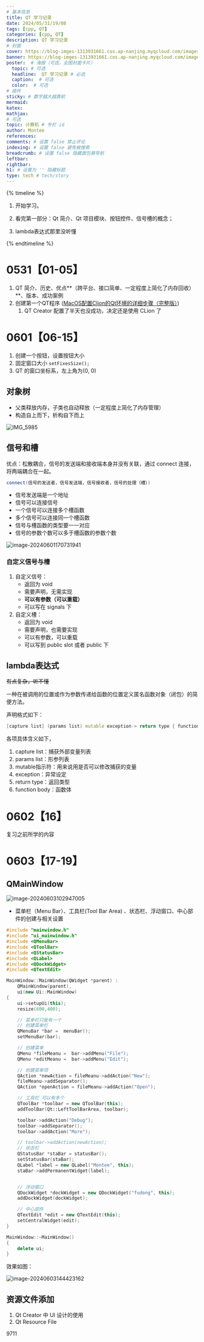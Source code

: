 ```yaml
---
# 基本信息
title: QT 学习记录
date: 2024/05/31/19/08
tags: [cpp, QT]
categories: [cpp, QT]
description: QT 学习记录
# 封面
cover: https://blog-imges-1313931661.cos.ap-nanjing.myqcloud.com/images-20240601115516721.png
banner: https://blog-imges-1313931661.cos.ap-nanjing.myqcloud.com/images-20240601115516721.png
poster:  # 海报（可选，全图封面卡片）
  topic: # 可选
  headline:  QT 学习记录 # 必选
  caption:  # 可选
  color:  # 可选
# 插件
sticky: # 数字越大越靠前
mermaid:
katex: 
mathjax: 
# 可选
topic: 计算机 # 专栏 id
author: Montee
references:
comments: # 设置 false 禁止评论
indexing: # 设置 false 避免被搜索
breadcrumb: # 设置 false 隐藏面包屑导航
leftbar: 
rightbar:
h1: # 设置为 '' 隐藏标题
type: tech # tech/story
---
```




{% timeline %}

<!-- node 2024 年 6 月 1 日 -->

1. 开始学习。

2. 看完第一部分：Qt 简介、Qt 项目模块、按钮控件、信号槽的概念；

3. lambda表达式那里没听懂

{% endtimeline %}

# 0531【01-05】

1. QT 简介、历史、优点**（跨平台、接口简单、一定程度上简化了内存回收）**、版本、成功案例
2. 创建第一个QT程序 ([MacOS配置Clion的Qt环境的详细步骤（完整版）](https://blog.csdn.net/weixin_45571585/article/details/127074832))
   1. QT Creator 配置了半天也没成功，决定还是使用 CLion 了

# 0601【06-15】

1. 创建一个按钮，设置按钮大小
2. 固定窗口大小 `setFixesSize();`
3. QT 的窗口坐标系，左上角为(0, 0)

## 对象树

* 父类释放内存，子类也自动释放（一定程度上简化了内存管理）
* 构造自上而下，析构自下而上

![IMG_5985](https://blog-imges-1313931661.cos.ap-nanjing.myqcloud.com/IMG_5985.jpg)

## 信号和槽

优点：松散耦合，信号的发送端和接收端本身并没有关联，通过 connect 连接，将两端耦合在一起。

```cpp
connect(信号的发送者，信号发送端，信号接收者，信号的处理（槽）)
```

* 信号发送端是一个地址
* 信号可以连接信号
* 一个信号可以连接多个槽函数
* 多个信号可以连接同一个槽函数
* 信号与槽函数的类型要一一对应
* 信号的参数个数可以多于槽函数的参数个数

![image-20240601170731941](https://blog-imges-1313931661.cos.ap-nanjing.myqcloud.com/image-20240601170731941.png)



### 自定义信号与槽

1. 自定义信号：
   * 返回为 void
   * 需要声明，无需实现
   * **可以有参数（可以重载）**
   * 可以写在 signals 下
2. 自定义槽：
   * 返回为 void
   * 需要声明，也需要实现
   * 可以有参数，可以重载
   * 可以写到 public slot 或者 public 下



## lambda表达式

~~有点复杂，听不懂~~

一种在被调用的位置或作为参数传递给函数的位置定义匿名函数对象（闭包）的简便方法。

声明格式如下：

```cpp
[capture list] (params list) mutable exception-> return type { function body }
```

各项具体含义如下，

1. capture list：捕获外部变量列表
2. params list：形参列表
3. mutable指示符：用来说用是否可以修改捕获的变量
4. exception：异常设定
5. return type：返回类型
6. function body：函数体



# 0602【16】

复习之前所学的内容

# 0603【17-19】

## QMainWindow

![image-20240603102947005](https://blog-imges-1313931661.cos.ap-nanjing.myqcloud.com/image-20240603102947005.png)

* 菜单栏（Menu Bar）、工具栏(Tool Bar Area) 、状态栏、浮动窗口、中心部件的创建与相关设置

```cpp
#include "mainwindow.h"
#include "ui_mainwindow.h"
#include <QMenuBar>
#include <QToolBar>
#include <QStatusBar>
#include <QLabel>
#include <QDockWidget>
#include <QTextEdit>

MainWindow::MainWindow(QWidget *parent) :
    QMainWindow(parent),
    ui(new Ui::MainWindow)
{
    ui->setupUi(this);
    resize(600,400);

    // 菜单栏只能有一个
    // 创建菜单栏
    QMenuBar *bar =  menuBar();
    setMenuBar(bar);

    // 创建菜单
    QMenu *fileMeanu =  bar->addMenu("File");
    QMenu *editMeanu =  bar->addMenu("Edit");

    // 创建菜单项
    QAction *newAction = fileMeanu->addAction("New");
    fileMeanu->addSeparator();
    QAction *openAction = fileMeanu->addAction("Open");

    // 工具栏 可以有多个
    QToolBar *toolbar = new QToolBar(this);
    addToolBar(Qt::LeftToolBarArea, toolbar);

    toolbar->addAction("Debug");
    toolbar->addSeparator();
    toolbar->addAction("More");

    // toolbar->addAction(newAction);
    // 状态栏
    QStatusBar *staBar = statusBar();
    setStatusBar(staBar);
    QLabel *label = new QLabel("Montee", this);
    staBar->addPermanentWidget(label);


    // 浮动窗口
    QDockWidget *dockWidget = new QDockWidget("fudong", this);
    addDockWidget(dockWidget);

    // 中心部件
    QTextEdit *edit = new QTextEdit(this);
    setCentralWidget(edit);
}

MainWindow::~MainWindow()
{
    delete ui;
}
```

效果如图：

![image-20240603144423162](https://blog-imges-1313931661.cos.ap-nanjing.myqcloud.com/image-20240603144423162.png)

## 资源文件添加

1. Qt Creator 中 UI 设计的使用
2. Qt Resource File



9711
